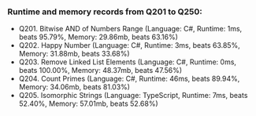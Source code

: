 ### Runtime and memory records from Q201 to Q250:
- Q201. Bitwise AND of Numbers Range (Language: C#, Runtime: 1ms, beats 95.79%, Memory: 29.86mb, beats 63.16%)
- Q202. Happy Number (Language: C#, Runtime: 3ms, beats 63.85%, Memory: 31.88mb, beats 33.68%)
- Q203. Remove Linked List Elements (Language: C#, Runtime: 0ms, beats 100.00%, Memory: 48.37mb, beats 47.56%)
- Q204. Count Primes (Language: C#, Runtime: 46ms, beats 89.94%, Memory: 34.06mb, beats 81.03%)
- Q205. Isomorphic Strings (Language: TypeScript, Runtime: 7ms, beats 52.40%, Memory: 57.01mb, beats 52.68%)